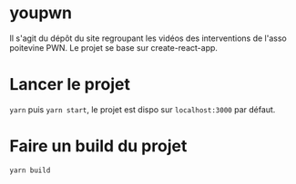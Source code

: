 # youpwn

Il s'agit du dépôt du site regroupant les vidéos des interventions de l'asso poitevine PWN. Le projet se base sur create-react-app.

# Lancer le projet

`yarn` puis `yarn start`, le projet est dispo sur `localhost:3000` par défaut.

# Faire un build du projet

`yarn build`